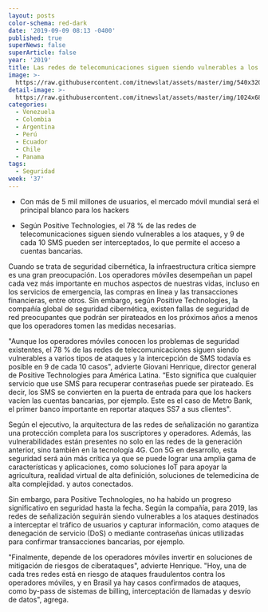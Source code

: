 ```yaml
---
layout: posts
color-schema: red-dark
date: '2019-09-09 08:13 -0400'
published: true
superNews: false
superArticle: false
year: '2019'
title: Las redes de telecomunicaciones siguen siendo vulnerables a los ataques
image: >-
  https://raw.githubusercontent.com/itnewslat/assets/master/img/540x320/Ataque-Router-p.jpg
detail-image: >-
  https://raw.githubusercontent.com/itnewslat/assets/master/img/1024x680/Ataque-Router-g.jpg
categories:
  - Venezuela
  - Colombia
  - Argentina
  - Perú
  - Ecuador
  - Chile
  - Panama
tags:
  - Seguridad
week: '37'
---
```

- Con más de 5 mil millones de usuarios, el mercado móvil mundial será el principal blanco para los hackers

- Según Positive Technologies, el 78 % de las redes de telecomunicaciones siguen siendo vulnerables a los ataques, y 9 de cada 10 SMS pueden ser interceptados, lo que permite el acceso a cuentas bancarias.

Cuando se trata de seguridad cibernética, la infraestructura crítica siempre es una gran preocupación. Los operadores móviles desempeñan un papel cada vez más importante en muchos aspectos de nuestras vidas, incluso en los servicios de emergencia, las compras en línea y las transacciones financieras, entre otros. Sin embargo, según Positive Technologies, la compañía global de seguridad cibernética, existen fallas de seguridad de red preocupantes que podrán ser pirateados en los próximos años a menos que los operadores tomen las medidas necesarias.

"Aunque los operadores móviles conocen los problemas de seguridad existentes, el 78 % de las redes de telecomunicaciones siguen siendo vulnerables a varios tipos de ataques y la intercepción de SMS todavía es posible en 9 de cada 10 casos", advierte Giovani Henrique, director general de Positive Technologies para América Latina. “Esto significa que cualquier servicio que use SMS para recuperar contraseñas puede ser pirateado. Es decir, los SMS se convierten en la puerta de entrada para que los hackers vacíen las cuentas bancarias, por ejemplo. Este es el caso de Metro Bank, el primer banco importante en reportar ataques SS7 a sus clientes".

Según el ejecutivo, la arquitectura de las redes de señalización no garantiza una protección completa para los suscriptores y operadores. Además, las vulnerabilidades están presentes no solo en las redes de la generación anterior, sino también en la tecnología 4G. Con 5G en desarrollo, esta seguridad será aún más crítica ya que se puede lograr una amplia gama de características y aplicaciones, como soluciones IoT para apoyar la agricultura, realidad virtual de alta definición, soluciones de telemedicina de alta complejidad. y autos conectados.

Sin embargo, para Positive Technologies, no ha habido un progreso significativo en seguridad hasta la fecha. Según la compañía, para 2019, las redes de señalización seguirán siendo vulnerables a los ataques destinados a interceptar el tráfico de usuarios y capturar información, como ataques de denegación de servicio (DoS) o mediante contraseñas únicas utilizadas para confirmar transacciones bancarias, por ejemplo.

"Finalmente, depende de los operadores móviles invertir en soluciones de mitigación de riesgos de ciberataques", advierte Henrique. "Hoy, una de cada tres redes está en riesgo de ataques fraudulentos contra los operadores móviles, y en Brasil ya hay casos confirmados de ataques, como by-pass de sistemas de billing, interceptación de llamadas y desvío de datos", agrega.